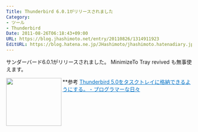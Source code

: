 ```yaml
---
Title: Thunderbird 6.0.1がリリースされました
Category:
- ツール
- Thunderbird
Date: 2011-08-26T06:18:43+09:00
URL: https://blog.jhashimoto.net/entry/20110826/1314911923
EditURL: https://blog.hatena.ne.jp/JHashimoto/jhashimoto.hatenadiary.jp/atom/entry/12921228815717257348
---
```


サンダーバード6.0.1がリリースされました。
MinimizeTo Tray revived も無事使えます。

**参考
<a href="http://d.hatena.ne.jp/JHashimoto/20110627/1309339283" target="_blank" rel="nofollow"><img class="alignleft" align="left" border="0" src="http://capture.heartrails.com/150x130/shadow?http://d.hatena.ne.jp/JHashimoto/20110627/1309339283" alt="" width="150" height="130" /></a><a style="color:#0070C5;" href="http://d.hatena.ne.jp/JHashimoto/20110627/1309339283" target="_blank">Thunderbird 5.0をタスクトレイに格納できるようにする。 - プログラマーな日々</a><a href="http://b.hatena.ne.jp/entry/http://d.hatena.ne.jp/JHashimoto/20110627/1309339283" target="_blank" rel="nofollow"><img border="0" src="http://b.hatena.ne.jp/entry/image/http://d.hatena.ne.jp/JHashimoto/20110627/1309339283" alt="" /></a><br style="clear:both;" />
